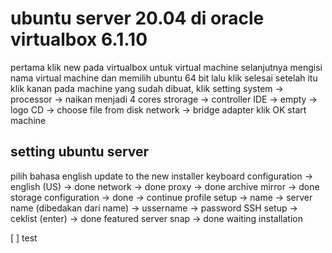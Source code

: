 # ubuntu server 20.04 di oracle virtualbox 6.1.10
pertama klik new pada virtualbox untuk virtual machine
selanjutnya mengisi nama virtual machine dan memilih ubuntu 64 bit
lalu klik selesai
setelah itu klik kanan pada machine yang sudah dibuat, klik setting
system -> processor -> naikan menjadi 4 cores
strorage -> controller IDE -> empty -> logo CD -> choose file from disk
network -> bridge adapter
klik OK
start machine

## setting ubuntu server
pilih bahasa english
update to the new installer
keyboard configuration -> english (US) -> done
network -> done
proxy -> done
archive mirror -> done
storage configuration -> done -> continue
profile setup -> name -> server name (dibedakan dari name) -> ussername -> password
SSH setup -> ceklist (enter) -> done
featured server snap -> done
waiting installation

[ ] test
